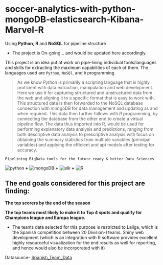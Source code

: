 # soccer-analytics-with-python-mongoDB-elasticsearch-Kibana-Marvel-R
Using **Python**, **R** and **NoSQL** for pipeline structure

- The project is On-going... and would be updated here accordingly.

This project is an idea put at work on pipe-lining individual tools/languages and skills for extracting the maximum capabilities of each of them. The languages used are `Python`, `NoSQl`, and `R` programming. 

> As we know *Python* is primarily a scripting language that is highly proficient with data extraction, manipulation and web development. Here we use it for capturing structured and unstructured data from the web and aligning it to a specific format that is easy to work with. This structured data is then forwarded to the NoSQL database connection with *mongoDB* for data management and updating as and when required. This data then further follows with *R* programming, by connecting the database from the other end to create a virtual pipeline flow. The data thus imported into R, would be used for performing explanatory data analysis and predictions, ranging from both descriptive data analysis to prescriptive analysis with focus on obtaining the summary statistics from multiple variables (principal variables) and applying the efficient and apt models after testing for accuracy. 

`Pipelining BigData tools for the future ready & better Data Sciences`

![python](https://camo.githubusercontent.com/75df843251780da1799006ef66b44ac702bf901d/68747470733a2f2f7777772e707974686f6e2e6f72672f7374617469632f636f6d6d756e6974795f6c6f676f732f707974686f6e2d6c6f676f2d6d61737465722d76332d544d2e706e673f7261773d74727565 "python") **+**  ![mongoDB](https://camo.githubusercontent.com/c6d1f7e30e97751f865b77b85ea756a0ebc13714/687474703a2f2f69302e77702e636f6d2f69736374652e61636d2e6f72672f77702d636f6e74656e742f75706c6f6164732f323031352f30322f6d6f6e676f64622d6c6f676f312e706e673f726573697a653d3634302532433231333f7261773d74727565 "mongoDB") **+** ![elk](https://raw.githubusercontent.com/blacktop/docker-elk/master/docs/elk-logo.png?raw=true "elk")
**+** 
![R](https://camo.githubusercontent.com/a6ce64d0ce60f9fc16501f343e9f086d1a01e7df/68747470733a2f2f646576656c6f7065722e722d70726f6a6563742e6f72672f4c6f676f2f526c6f676f2d332e706e673f7261773d74727565 "R")








## The end goals considered for this project are finding: 


**The top scorers by the end of the season**


**The top teams most likely to make it to Top 4 spots and qualify for Champions league and Europa league.**

- The teams data selected for this purpose is restricted to Laliga, which is the Spanish competition between 20 Division-I teams. Shiny web development (which is an integration with R software provides excellent highly resourceful visualization for the end results as well for reporting, and hence would also be incorporated with it)

Datasource- [Spanish_Team_Data](http://www.football-data.co.uk/spainm.php)
